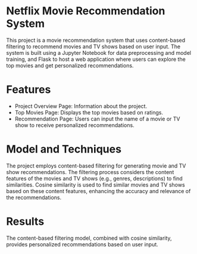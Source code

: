 # Netflix Movie Recommendation System

This project is a movie recommendation system that uses content-based filtering to recommend movies and TV shows based on user input. The system is built using a Jupyter Notebook for data preprocessing and model training, and Flask to host a web application where users can explore the top movies and get personalized recommendations.

# Features

* Project Overview Page: Information about the project.
* Top Movies Page: Displays the top movies based on ratings.
* Recommendation Page: Users can input the name of a movie or TV show to receive personalized recommendations.

# Model and Techniques

The project employs content-based filtering for generating movie and TV show recommendations. The filtering process considers the content features of the movies and TV shows (e.g., genres, descriptions) to find similarities. Cosine similarity is used to find similar movies and TV shows based on these content features, enhancing the accuracy and relevance of the recommendations.

# Results

The content-based filtering model, combined with cosine similarity, provides personalized recommendations based on user input. 
